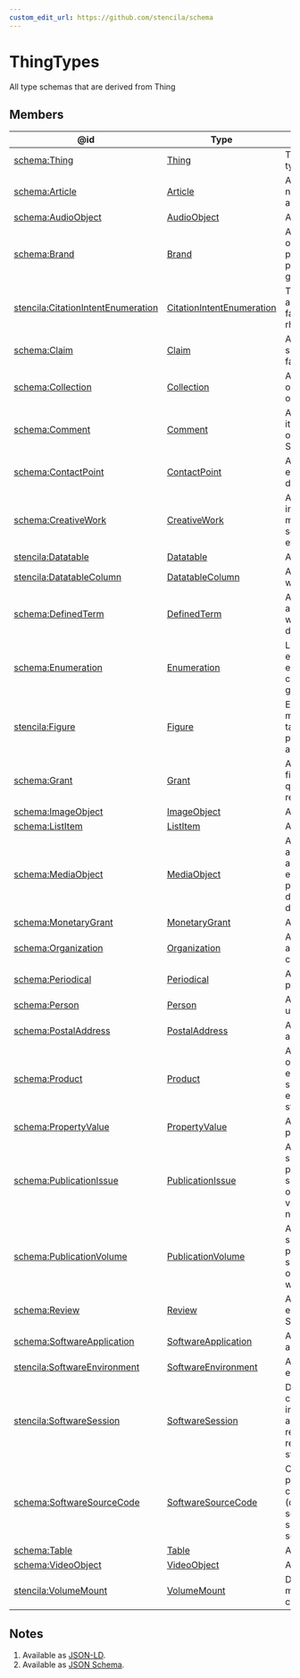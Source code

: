 ```yaml
---
custom_edit_url: https://github.com/stencila/schema
---
```


# ThingTypes

All type schemas that are derived from Thing

## Members

| @id                                                                                             | Type                                                               | Description                                                                                                           |
| ----------------------------------------------------------------------------------------------- | ------------------------------------------------------------------ | --------------------------------------------------------------------------------------------------------------------- |
| [schema:Thing](https://schema.org/Thing)                                                        | [Thing](../Other/Thing.md)                                         | The most generic type of item.                                                                                        |
| [schema:Article](https://schema.org/Article)                                                    | [Article](../Other/Article.md)                                     | An article, including news and scholarly articles.                                                                    |
| [schema:AudioObject](https://schema.org/AudioObject)                                            | [AudioObject](../Media/AudioObject.md)                             | An audio file                                                                                                         |
| [schema:Brand](https://schema.org/Brand)                                                        | [Brand](../Other/Brand.md)                                         | A brand used by an organization or person for labeling a product, product group, or similar.                          |
| [stencila:CitationIntentEnumeration](https://schema.stenci.la/CitationIntentEnumeration.jsonld) | [CitationIntentEnumeration](../Prose/CitationIntentEnumeration.md) | The type or nature of a citation, both factually and rhetorically.                                                    |
| [schema:Claim](https://schema.org/Claim)                                                        | [Claim](../Prose/Claim.md)                                         | A claim represents specific reviewable facts or statements.                                                           |
| [schema:Collection](https://schema.org/Collection)                                              | [Collection](../Other/Collection.md)                               | A created collection of CreativeWorks or other artefacts.                                                             |
| [schema:Comment](https://schema.org/Comment)                                                    | [Comment](../Other/Comment.md)                                     | A comment on an item, e.g on a Article, or SoftwareSourceCode.                                                        |
| [schema:ContactPoint](https://schema.org/ContactPoint)                                          | [ContactPoint](../Other/ContactPoint.md)                           | A contact point, for example, a R&D department.                                                                       |
| [schema:CreativeWork](https://schema.org/CreativeWork)                                          | [CreativeWork](../Other/CreativeWork.md)                           | A creative work, including books, movies, photographs, software programs, etc.                                        |
| [stencila:Datatable](https://schema.stenci.la/Datatable.jsonld)                                 | [Datatable](../Data/Datatable.md)                                  | A table of data.                                                                                                      |
| [stencila:DatatableColumn](https://schema.stenci.la/DatatableColumn.jsonld)                     | [DatatableColumn](../Data/DatatableColumn.md)                      | A column of data within a Datatable.                                                                                  |
| [schema:DefinedTerm](https://schema.org/DefinedTerm)                                            | [DefinedTerm](../Other/DefinedTerm.md)                             | A word, name, acronym, phrase, etc. with a formal definition.                                                         |
| [schema:Enumeration](https://schema.org/Enumeration)                                            | [Enumeration](../Other/Enumeration.md)                             | Lists or enumerations, for example, a list of cuisines or music genres, etc.                                          |
| [stencila:Figure](https://schema.stenci.la/Figure.jsonld)                                       | [Figure](../Prose/Figure.md)                                       | Encapsulates one or more images, videos, tables, etc, and provides captions and labels for them.                      |
| [schema:Grant](https://schema.org/Grant)                                                        | [Grant](../Other/Grant.md)                                         | A grant, typically financial or otherwise quantifiable, of resources.                                                 |
| [schema:ImageObject](https://schema.org/ImageObject)                                            | [ImageObject](../Media/ImageObject.md)                             | An image file.                                                                                                        |
| [schema:ListItem](https://schema.org/ListItem)                                                  | [ListItem](../Prose/ListItem.md)                                   | A single item in a list.                                                                                              |
| [schema:MediaObject](https://schema.org/MediaObject)                                            | [MediaObject](../Media/MediaObject.md)                             | A media object, such as an image, video, or audio object embedded in a web page or a downloadable dataset.            |
| [schema:MonetaryGrant](https://schema.org/MonetaryGrant)                                        | [MonetaryGrant](../Other/MonetaryGrant.md)                         | A monetary grant.                                                                                                     |
| [schema:Organization](https://schema.org/Organization)                                          | [Organization](../Other/Organization.md)                           | An organization such as a school, NGO, corporation, club, etc.                                                        |
| [schema:Periodical](https://schema.org/Periodical)                                              | [Periodical](../Other/Periodical.md)                               | A periodical publication.                                                                                             |
| [schema:Person](https://schema.org/Person)                                                      | [Person](../Other/Person.md)                                       | A person (alive, dead, undead, or fictional).                                                                         |
| [schema:PostalAddress](https://schema.org/PostalAddress)                                        | [PostalAddress](../Other/PostalAddress.md)                         | A physical mailing address.                                                                                           |
| [schema:Product](https://schema.org/Product)                                                    | [Product](../Other/Product.md)                                     | Any offered product or service. For example, a pair of shoes; a haircut; or an episode of a TV show streamed online.  |
| [schema:PropertyValue](https://schema.org/PropertyValue)                                        | [PropertyValue](../Other/PropertyValue.md)                         | A property-value pair.                                                                                                |
| [schema:PublicationIssue](https://schema.org/PublicationIssue)                                  | [PublicationIssue](../Other/PublicationIssue.md)                   | A part of a successively published publication such as a periodical or publication volume, often numbered.            |
| [schema:PublicationVolume](https://schema.org/PublicationVolume)                                | [PublicationVolume](../Other/PublicationVolume.md)                 | A part of a successively published publication such as a periodical or multi-volume work.                             |
| [schema:Review](https://schema.org/Review)                                                      | [Review](../Other/Review.md)                                       | A review of an item, e.g of an Article, or SoftwareSourceCode.                                                        |
| [schema:SoftwareApplication](https://schema.org/SoftwareApplication)                            | [SoftwareApplication](../Code/SoftwareApplication.md)              | A software application.                                                                                               |
| [stencila:SoftwareEnvironment](https://schema.stenci.la/SoftwareEnvironment.jsonld)             | [SoftwareEnvironment](../Code/SoftwareEnvironment.md)              | A computational environment.                                                                                          |
| [stencila:SoftwareSession](https://schema.stenci.la/SoftwareSession.jsonld)                     | [SoftwareSession](../Code/SoftwareSession.md)                      | Definition of a compute session, including its software and compute resource requirements and status.                 |
| [schema:SoftwareSourceCode](https://schema.org/SoftwareSourceCode)                              | [SoftwareSourceCode](../Code/SoftwareSourceCode.md)                | Computer programming source code. Example: Full (compile ready) solutions, code snippet samples, scripts, templates.  |
| [schema:Table](https://schema.org/Table)                                                        | [Table](../Prose/Table.md)                                         | A table.                                                                                                              |
| [schema:VideoObject](https://schema.org/VideoObject)                                            | [VideoObject](../Media/VideoObject.md)                             | A video file.                                                                                                         |
| [stencila:VolumeMount](https://schema.stenci.la/VolumeMount.jsonld)                             | [VolumeMount](../Code/VolumeMount.md)                              | Describes a volume mount from a host to container.                                                                    |

## Notes

1.  Available as [JSON-LD](https://schema.stenci.la/undefined.jsonld).
2.  Available as [JSON Schema](https://schema.stenci.la/v1/ThingTypes.schema.json).
